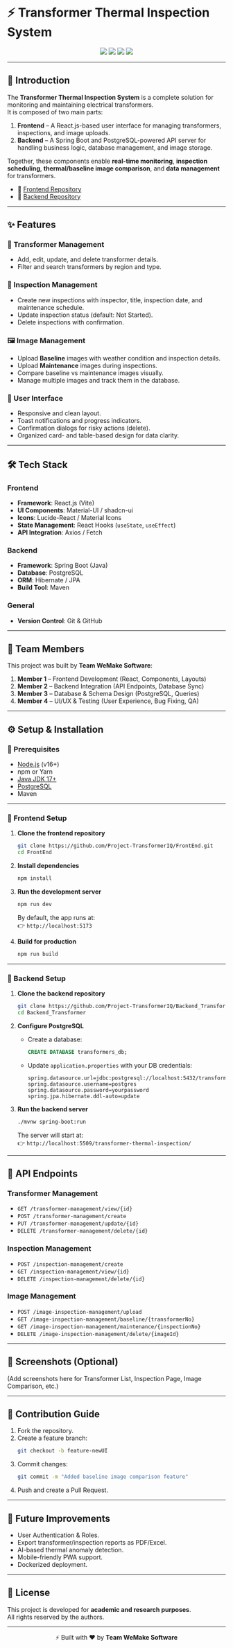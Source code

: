 # ⚡ Transformer Thermal Inspection System

<p align="center">
  <img src="https://img.shields.io/badge/Frontend-React.js-blue" />
  <img src="https://img.shields.io/badge/Backend-SpringBoot-green" />
  <img src="https://img.shields.io/badge/Database-PostgreSQL-blueviolet" />
  <img src="https://img.shields.io/badge/Status-Active-success" />
</p>

---

## 📖 Introduction  
The **Transformer Thermal Inspection System** is a complete solution for monitoring and maintaining electrical transformers.  
It is composed of two main parts:  

1. **Frontend** – A React.js-based user interface for managing transformers, inspections, and image uploads.  
2. **Backend** – A Spring Boot and PostgreSQL-powered API server for handling business logic, database management, and image storage.  

Together, these components enable **real-time monitoring**, **inspection scheduling**, **thermal/baseline image comparison**, and **data management** for transformers.  

- 🔗 [Frontend Repository](https://github.com/Project-TransformerIQ/FrontEnd)  
- 🔗 [Backend Repository](https://github.com/Project-TransformerIQ/Backend_Transformer)  

---

## ✨ Features  

### 🔌 Transformer Management  
- Add, edit, update, and delete transformer details.  
- Filter and search transformers by region and type.  

### 📝 Inspection Management  
- Create new inspections with inspector, title, inspection date, and maintenance schedule.  
- Update inspection status (default: Not Started).  
- Delete inspections with confirmation.  

### 🖼️ Image Management  
- Upload **Baseline** images with weather condition and inspection details.  
- Upload **Maintenance** images during inspections.  
- Compare baseline vs maintenance images visually.  
- Manage multiple images and track them in the database.  

### 🎨 User Interface  
- Responsive and clean layout.  
- Toast notifications and progress indicators.  
- Confirmation dialogs for risky actions (delete).  
- Organized card- and table-based design for data clarity.  

---

## 🛠️ Tech Stack  

### Frontend  
- **Framework**: React.js (Vite)  
- **UI Components**: Material-UI / shadcn-ui  
- **Icons**: Lucide-React / Material Icons  
- **State Management**: React Hooks (`useState`, `useEffect`)  
- **API Integration**: Axios / Fetch  

### Backend  
- **Framework**: Spring Boot (Java)  
- **Database**: PostgreSQL  
- **ORM**: Hibernate / JPA  
- **Build Tool**: Maven  

### General  
- **Version Control**: Git & GitHub  

---

## 👥 Team Members  
This project was built by **Team WeMake Software**:  

1. **Member 1** – Frontend Development (React, Components, Layouts)  
2. **Member 2** – Backend Integration (API Endpoints, Database Sync)  
3. **Member 3** – Database & Schema Design (PostgreSQL, Queries)  
4. **Member 4** – UI/UX & Testing (User Experience, Bug Fixing, QA)  

---

## ⚙️ Setup & Installation  

### 🔑 Prerequisites  
- [Node.js](https://nodejs.org/) (v16+)  
- npm or Yarn  
- [Java JDK 17+](https://adoptium.net/)  
- [PostgreSQL](https://www.postgresql.org/)  
- Maven  

---

### 🚀 Frontend Setup  

1. **Clone the frontend repository**  
   ```bash
   git clone https://github.com/Project-TransformerIQ/FrontEnd.git
   cd FrontEnd
   ```

2. **Install dependencies**  
   ```bash
   npm install
   ```

3. **Run the development server**  
   ```bash
   npm run dev
   ```
   By default, the app runs at:  
   👉 `http://localhost:5173`

4. **Build for production**  
   ```bash
   npm run build
   ```

---

### 🚀 Backend Setup  

1. **Clone the backend repository**  
   ```bash
   git clone https://github.com/Project-TransformerIQ/Backend_Transformer.git
   cd Backend_Transformer
   ```

2. **Configure PostgreSQL**  
   - Create a database:  
     ```sql
     CREATE DATABASE transformers_db;
     ```
   - Update `application.properties` with your DB credentials:  
     ```properties
     spring.datasource.url=jdbc:postgresql://localhost:5432/transformers_db
     spring.datasource.username=postgres
     spring.datasource.password=yourpassword
     spring.jpa.hibernate.ddl-auto=update
     ```

3. **Run the backend server**  
   ```bash
   ./mvnw spring-boot:run
   ```
   The server will start at:  
   👉 `http://localhost:5509/transformer-thermal-inspection/`

---

## 🔗 API Endpoints  

### Transformer Management  
- `GET /transformer-management/view/{id}`  
- `POST /transformer-management/create`  
- `PUT /transformer-management/update/{id}`  
- `DELETE /transformer-management/delete/{id}`  

### Inspection Management  
- `POST /inspection-management/create`  
- `GET /inspection-management/view/{id}`  
- `DELETE /inspection-management/delete/{id}`  

### Image Management  
- `POST /image-inspection-management/upload`  
- `GET /image-inspection-management/baseline/{transformerNo}`  
- `GET /image-inspection-management/maintenance/{inspectionNo}`  
- `DELETE /image-inspection-management/delete/{imageId}`  

---

## 📸 Screenshots (Optional)  
(Add screenshots here for Transformer List, Inspection Page, Image Comparison, etc.)  

---

## 🤝 Contribution Guide  

1. Fork the repository.  
2. Create a feature branch:  
   ```bash
   git checkout -b feature-newUI
   ```  
3. Commit changes:  
   ```bash
   git commit -m "Added baseline image comparison feature"
   ```  
4. Push and create a Pull Request.  

---

## 📌 Future Improvements  
- User Authentication & Roles.  
- Export transformer/inspection reports as PDF/Excel.  
- AI-based thermal anomaly detection.  
- Mobile-friendly PWA support.  
- Dockerized deployment.  

---

## 📄 License  
This project is developed for **academic and research purposes**.  
All rights reserved by the authors.  

---

<p align="center">
⚡ Built with ❤️ by <b>Team WeMake Software</b>
</p>
